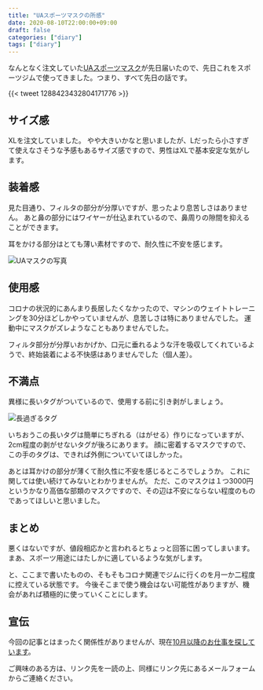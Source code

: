 ```yaml
---
title: "UAスポーツマスクの所感"
date: 2020-08-10T22:00:00+09:00
draft: false
categories: ["diary"]
tags: ["diary"]
---
```


なんとなく注文していた[UAスポーツマスク](https://www.underarmour.co.jp/ja-jp/SportsMask.html)が先日届いたので、先日これをスポーツジムで使ってきました。つまり、すべて先日の話です。

{{< tweet 1288423432804171776 >}}

## サイズ感

XLを注文していました。
やや大きいかなと思いましたが、Lだったら小さすぎて使えなさそうな予感もあるサイズ感ですので、男性はXLで基本安定な気がします。

## 装着感

見た目通り、フィルタの部分が分厚いですが、思ったより息苦しさはありません。
あと鼻の部分にはワイヤーが仕込まれているので、鼻周りの隙間を抑えることができます。

耳をかける部分はとても薄い素材ですので、耐久性に不安を感じます。

![UAマスクの写真](/note/image/buy-ua-mask/ua-mask01.jpg)

## 使用感

コロナの状況的にあんまり長居したくなかったので、マシンのウェイトトレーニングを30分ほどしかやっていませんが、息苦しさは特にありませんでした。
運動中にマスクがズレようなこともありませんでした。

フィルタ部分が分厚いおかげか、口元に垂れるような汗を吸収してくれているようで、終始装着による不快感はありませんでした（個人差）。

## 不満点

異様に長いタグがついているので、使用する前に引き剥がしましょう。

![長過ぎるタグ](/note/image/buy-ua-mask/ua-mask02.jpg)

いちおうこの長いタグは簡単にちぎれる（はがせる）作りになっていますが、2cm程度の剥がせないタグが後ろにあります。
顔に密着するマスクですので、この手のタグは、できれば外側についていてほしかった。

あとは耳かけの部分が薄くて耐久性に不安を感じるところでしょうか。
これに関しては使い続けてみないとわかりませんが。
ただ、このマスクは１つ3000円というかなり高価な部類のマスクですので、その辺は不安にならない程度のものであってほしいと思いました。

## まとめ

悪くはないですが、値段相応かと言われるとちょっと回答に困ってしまいます。
まあ、スポーツ用途にはたしかに適しているような気がします。

と、ここまで書いたものの、そもそもコロナ関連でジムに行くのを月一か二程度に控えている状態です。
今後そこまで使う機会はない可能性がありますが、機会があれば積極的に使っていくことにします。

## 宣伝

今回の記事とはまったく関係性がありませんが、現在[10月以降のお仕事を探しています](/note/next-work-202010/)。

ご興味のある方は、リンク先を一読の上、同様にリンク先にあるメールフォームからご連絡ください。